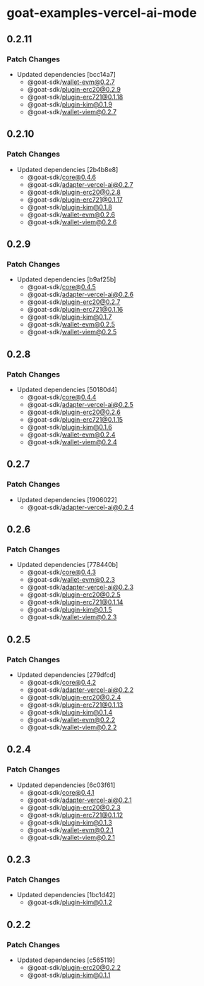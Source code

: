 # goat-examples-vercel-ai-mode

## 0.2.11

### Patch Changes

- Updated dependencies [bcc14a7]
  - @goat-sdk/wallet-evm@0.2.7
  - @goat-sdk/plugin-erc20@0.2.9
  - @goat-sdk/plugin-erc721@0.1.18
  - @goat-sdk/plugin-kim@0.1.9
  - @goat-sdk/wallet-viem@0.2.7

## 0.2.10

### Patch Changes

- Updated dependencies [2b4b8e8]
  - @goat-sdk/core@0.4.6
  - @goat-sdk/adapter-vercel-ai@0.2.7
  - @goat-sdk/plugin-erc20@0.2.8
  - @goat-sdk/plugin-erc721@0.1.17
  - @goat-sdk/plugin-kim@0.1.8
  - @goat-sdk/wallet-evm@0.2.6
  - @goat-sdk/wallet-viem@0.2.6

## 0.2.9

### Patch Changes

- Updated dependencies [b9af25b]
  - @goat-sdk/core@0.4.5
  - @goat-sdk/adapter-vercel-ai@0.2.6
  - @goat-sdk/plugin-erc20@0.2.7
  - @goat-sdk/plugin-erc721@0.1.16
  - @goat-sdk/plugin-kim@0.1.7
  - @goat-sdk/wallet-evm@0.2.5
  - @goat-sdk/wallet-viem@0.2.5

## 0.2.8

### Patch Changes

- Updated dependencies [50180d4]
  - @goat-sdk/core@0.4.4
  - @goat-sdk/adapter-vercel-ai@0.2.5
  - @goat-sdk/plugin-erc20@0.2.6
  - @goat-sdk/plugin-erc721@0.1.15
  - @goat-sdk/plugin-kim@0.1.6
  - @goat-sdk/wallet-evm@0.2.4
  - @goat-sdk/wallet-viem@0.2.4

## 0.2.7

### Patch Changes

- Updated dependencies [1906022]
  - @goat-sdk/adapter-vercel-ai@0.2.4

## 0.2.6

### Patch Changes

- Updated dependencies [778440b]
  - @goat-sdk/core@0.4.3
  - @goat-sdk/wallet-evm@0.2.3
  - @goat-sdk/adapter-vercel-ai@0.2.3
  - @goat-sdk/plugin-erc20@0.2.5
  - @goat-sdk/plugin-erc721@0.1.14
  - @goat-sdk/plugin-kim@0.1.5
  - @goat-sdk/wallet-viem@0.2.3

## 0.2.5

### Patch Changes

- Updated dependencies [279dfcd]
  - @goat-sdk/core@0.4.2
  - @goat-sdk/adapter-vercel-ai@0.2.2
  - @goat-sdk/plugin-erc20@0.2.4
  - @goat-sdk/plugin-erc721@0.1.13
  - @goat-sdk/plugin-kim@0.1.4
  - @goat-sdk/wallet-evm@0.2.2
  - @goat-sdk/wallet-viem@0.2.2

## 0.2.4

### Patch Changes

- Updated dependencies [6c03f61]
  - @goat-sdk/core@0.4.1
  - @goat-sdk/adapter-vercel-ai@0.2.1
  - @goat-sdk/plugin-erc20@0.2.3
  - @goat-sdk/plugin-erc721@0.1.12
  - @goat-sdk/plugin-kim@0.1.3
  - @goat-sdk/wallet-evm@0.2.1
  - @goat-sdk/wallet-viem@0.2.1

## 0.2.3

### Patch Changes

- Updated dependencies [1bc1d42]
  - @goat-sdk/plugin-kim@0.1.2

## 0.2.2

### Patch Changes

- Updated dependencies [c565119]
  - @goat-sdk/plugin-erc20@0.2.2
  - @goat-sdk/plugin-kim@0.1.1
